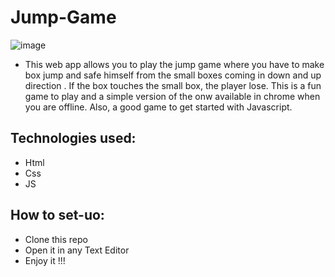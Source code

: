 # Jump-Game
![image](https://user-images.githubusercontent.com/64858573/124364202-8bc5d700-dc5d-11eb-94df-5aa4311c1a63.png)

* This web app allows you to play the jump game where you have to make box jump and safe himself from the small boxes coming in down and up direction . If the box touches the small box, the player lose. This is a fun game to play and a simple version of the onw available in chrome when you are offline. Also, a good game to get started with Javascript.

## Technologies used:
* Html
* Css
* JS
## How to set-uo:
* Clone this repo
* Open it in any Text Editor 
* Enjoy it !!!
